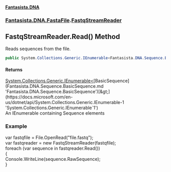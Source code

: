 #### [Fantasista.DNA](index.md 'index')
### [Fantasista.DNA.FastaFile](Fantasista.DNA.FastaFile.md 'Fantasista.DNA.FastaFile').[FastqStreamReader](Fantasista.DNA.FastaFile.FastqStreamReader.md 'Fantasista.DNA.FastaFile.FastqStreamReader')

## FastqStreamReader.Read() Method

Reads sequences from the file.

```csharp
public System.Collections.Generic.IEnumerable<Fantasista.DNA.Sequence.BasicSequence> Read();
```

#### Returns
[System.Collections.Generic.IEnumerable&lt;](https://docs.microsoft.com/en-us/dotnet/api/System.Collections.Generic.IEnumerable-1 'System.Collections.Generic.IEnumerable`1')[BasicSequence](Fantasista.DNA.Sequence.BasicSequence.md 'Fantasista.DNA.Sequence.BasicSequence')[&gt;](https://docs.microsoft.com/en-us/dotnet/api/System.Collections.Generic.IEnumerable-1 'System.Collections.Generic.IEnumerable`1')  
An IEnumerable containing Sequence elements

### Example
var fastqfile = File.OpenRead("file.fastq");  
var fastqreader = new FastqStreamReader(fastqfile);  
 foreach (var sequence in fastqreader.Read())  
 {  
   Console.WriteLine(sequence.RawSequence);  
 }